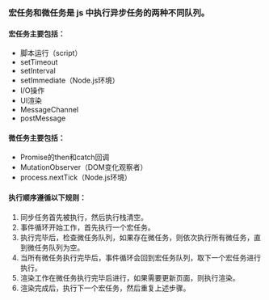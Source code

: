 ### 宏任务和微任务是 js 中执行异步任务的两种不同队列。

#### 宏任务主要包括：
- 脚本运行（script）
- setTimeout
- setInterval
- setImmediate（Node.js环境）
- I/O操作
- UI渲染
- MessageChannel
- postMessage

#### 微任务主要包括：
- Promise的then和catch回调
- MutationObserver（DOM变化观察者）
- process.nextTick（Node.js环境）

#### 执行顺序遵循以下规则：
1. 同步任务首先被执行，然后执行栈清空。
2. 事件循环开始工作，首先执行一个宏任务。
3. 执行完毕后，检查微任务队列，如果存在微任务，则依次执行所有微任务，直到微任务队列为空。
4. 当所有微任务执行完毕后，事件循环会回到宏任务队列，取下一个宏任务进行执行。
5. 渲染工作在微任务执行完毕后进行，如果需要更新页面，则执行渲染。
6. 渲染完成后，执行下一个宏任务，然后重复上述步骤。
